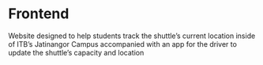 # Frontend
Website designed to help students track the shuttle’s current location inside of ITB’s Jatinangor Campus accompanied with an app for the driver to update the shuttle’s capacity and location
